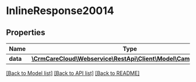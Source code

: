 # InlineResponse20014

## Properties
Name | Type | Description | Notes
------------ | ------------- | ------------- | -------------
**data** | [**\CrmCareCloud\Webservice\RestApi\Client\Model\CampaignProduct**](CampaignProduct.md) |  | [optional] 

[[Back to Model list]](../../README.md#documentation-for-models) [[Back to API list]](../../README.md#documentation-for-api-endpoints) [[Back to README]](../../README.md)


